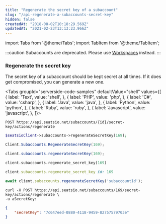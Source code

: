 ```yaml
---
title: "Regenerate the secret key of a subaccount"
slug: "/api-regenerate-a-subaccounts-secret-key"
hidden: false
createdAt: "2018-08-02T10:18:29.569Z"
updatedAt: "2021-02-23T13:13:23.966Z"
---
```


import Tabs from '@theme/Tabs';
import TabItem from '@theme/TabItem';


:::caution 
Subaccounts are deprecated. Please use [Workspaces](doc:api-workspaces)  instead.
:::

### Regenerate the secret key

The secret key of a subaccount should be kept secret at all times. If it does get compromised, you can generate a new one. 



<Tabs 
  groupId="serverside-code-samples"
  defaultValue="shell"
  values={[
{ label: 'Text', value: 'shell', },
{ label: 'PHP', value: 'php', },
{ label: 'C#', value: 'csharp', },
{ label: 'Java', value: 'java', },
{ label: 'Python', value: 'python', },
{ label: 'Ruby', value: 'ruby', },
{ label: 'Javascript', value: 'javascript', },
]}>
<TabItem value='shell'>

```shell
POST https://api.seatsio.net/subaccounts/{id}/secret-key/actions/regenerate
```

</TabItem>
<TabItem value='php'>

```php
$seatsioClient->subaccounts->regenerateSecretKey(169);
```

</TabItem>
<TabItem value='csharp'>

```csharp
Client.Subaccounts.RegenerateSecretKey(169);
```

</TabItem>
<TabItem value='java'>

```java
client.subaccounts.regenerateSecretKey(169);
```

</TabItem>
<TabItem value='python'>

```python
client.subaccounts.regenerate_secret_key(169)
```

</TabItem>
<TabItem value='ruby'>

```ruby
client.subaccounts.regenerate_secret_key id: 169
```

</TabItem>
<TabItem value='javascript'>

```javascript
await client.subaccounts.regenerateSecretKey('subaccountId');
```

</TabItem>
</Tabs>





```shell
curl -X POST https://api.seatsio.net/subaccounts/169/secret-key/actions/regenerate \
-u aSecretKey:
```



```json
{
    "secretKey": "7c647eed-0880-4118-9459-82757579703e"
}
```

